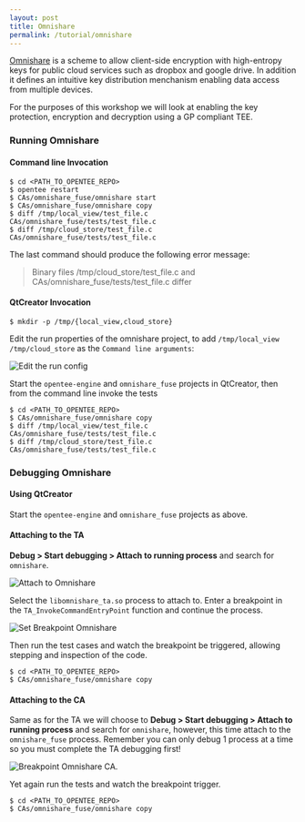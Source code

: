 ```yaml
---
layout: post
title: Omnishare
permalink: /tutorial/omnishare
---
```


[Omnishare](https://git.ssg.aalto.fi/close/OmniShare/tree/TEE-integration) is a scheme to allow client-side encryption with high-entropy keys for public cloud services such as dropbox and google drive. In addition it defines an intuitive key distribution menchanism enabling data access from multiple devices.

For the purposes of this workshop we will look at enabling the key protection, encryption and decryption using a GP compliant TEE.

### Running Omnishare

#### Command line Invocation

    $ cd <PATH_TO_OPENTEE_REPO>
    $ opentee restart
    $ CAs/omnishare_fuse/omnishare start
    $ CAs/omnishare_fuse/omnishare copy
    $ diff /tmp/local_view/test_file.c CAs/omnishare_fuse/tests/test_file.c
    $ diff /tmp/cloud_store/test_file.c CAs/omnishare_fuse/tests/test_file.c

The last command should produce the following error message:

> Binary files /tmp/cloud_store/test_file.c and CAs/omnishare_fuse/tests/test_file.c differ

#### QtCreator Invocation

    $ mkdir -p /tmp/{local_view,cloud_store}

Edit the run properties of the omnishare project, to add `/tmp/local_view /tmp/cloud_store` as the `Command line arguments`:

![Edit the run config](http://open-tee.github.io/images/run_config_omnishare_fuse.png)

Start the `opentee-engine` and `omnishare_fuse` projects in QtCreator, then from the command line invoke the tests

    $ cd <PATH_TO_OPENTEE_REPO>
    $ CAs/omnishare_fuse/omnishare copy
    $ diff /tmp/local_view/test_file.c CAs/omnishare_fuse/tests/test_file.c
    $ diff /tmp/cloud_store/test_file.c CAs/omnishare_fuse/tests/test_file.c

### Debugging Omnishare

#### Using QtCreator

Start the `opentee-engine` and `omnishare_fuse` projects as above.

#### Attaching to the TA

**Debug > Start debugging > Attach to running process** and search for `omnishare`.

![Attach to Omnishare](http://open-tee.github.io/images/attach_to_omnishare.png)

Select the `libomnishare_ta.so` process to attach to. Enter a breakpoint in the `TA_InvokeCommandEntryPoint` function and continue the process.

![Set Breakpoint Omnishare](http://open-tee.github.io/images/set_break_point_in_omnishare_ta.png)

Then run the test cases and watch the breakpoint be triggered, allowing stepping and inspection of the code.

    $ cd <PATH_TO_OPENTEE_REPO>
    $ CAs/omnishare_fuse/omnishare copy

#### Attaching to the CA

Same as for the TA we will choose to **Debug > Start debugging > Attach to running process** and search for `omnishare`, however, this time attach to the `omnishare_fuse` process. Remember you can only debug 1 process at a time so you must complete the TA debugging first!

![Breakpoint Omnishare CA](http://open-tee.github.io/images/breakpoint_omnishare_ca.png).

Yet again run the tests and watch the breakpoint trigger.

    $ cd <PATH_TO_OPENTEE_REPO>
    $ CAs/omnishare_fuse/omnishare copy

